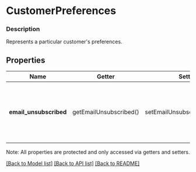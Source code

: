 # CustomerPreferences

### Description

Represents a particular customer's preferences.

## Properties
Name | Getter | Setter | Type | Description | Notes
------------ | ------------- | ------------- | ------------- | ------------- | -------------
**email_unsubscribed** | getEmailUnsubscribed() | setEmailUnsubscribed($value) | **bool** | The customer has unsubscribed from receiving marketing campaign emails. | [optional] 

Note: All properties are protected and only accessed via getters and setters.

[[Back to Model list]](../../README.md#documentation-for-models) [[Back to API list]](../../README.md#documentation-for-api-endpoints) [[Back to README]](../../README.md)


